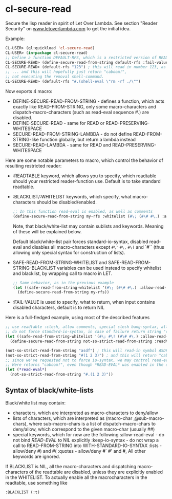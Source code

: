 cl-secure-read
==============

Secure the lisp reader in spirit of Let Over Lambda. See section "Reader Security" on www.letoverlambda.com
to get the initial idea.

Example:

```lisp
CL-USER> (ql:quickload 'cl-secure-read)
CL-USER> (in-package cl-secure-read)
;; Define a function DEFAULT-RFS, which is a restricted version of READ-FROM-STRING
CL-SECURE-READ> (define-secure-read-from-string default-rfs :fail-value "caboom!")
CL-SECURE-READ> (default-rfs "123") ; this will read in number 123, as expected ...
;; ... and this will hopefully just return "caboom!",
;; not executing the removal shell-command.
CL-SECURE-READ> (default-rfs "#.(shell-eval \"rm -rf ./\"")
```

Now exports 4 macro:

  *  DEFINE-SECURE-READ-FROM-STRING - defines a function, which acts exactly like READ-FROM-STRING,
     only some macro-characters and dispatch-macro-characters (such as read-eval sequence #.) are disabled.
  *  DEFINE-SECURE-READ - same for READ or READ-PRESERVING-WHITESPACE
  *  SECURE-READ-FROM-STRING-LAMBDA - do not define READ-FROM-STRING-like function globally, but
     return a lambda instead
  *  SECURE-READ-LAMBDA - same for READ and READ-PRESERVING-WHITESPACE

Here are some notable parameters to macro, which control the behavior of resulting restricted reader:

  *  :READTABLE keyword, which allows you to specify, which readtable should your restricted reader-function use.
     Default is to take standard readtable.
  *  :BLACKLIST/:WHITELIST keywords, which specify, what macro-characters should be disabled/enabled.

     ```lisp
     ;; In this function read-eval is enabled, as well as comments
     (define-secure-read-from-string my-rfs :whitelist (#\; (#\# #\.) :allow-read-eval))
     ```
     Note, that black/white-list may contain sublists and keywords. Meaning of these will be explained below.

     Default black/white-list pair forces standard-io-syntax, disabled read-eval and
     disables all macro-characters except `#\'` `#\,` `#\(` and `#\``
     (thus allowing only special syntax for construction of lists).

  *  SAFE-READ-FROM-STRING-WHITELIST and SAFE-READ-FROM-STRING-BLACKLIST variables can be used instead
     to specify whitelist and blacklist, by wrapping call to macro in LET.

     ```lisp
     ;; Same behavior, as in the previous example
     (let ((safe-read-from-string-whitelist '(#\; (#\# #\.) :allow-read-eval)))
       (define-secure-read-from-string my-rfs))
     ```

  *  :FAIL-VALUE is used to specify, what to return, when input contains disabled characters,
     default is to return NIL

Here is a full-fledged example, using most of the described features

```lisp
;; use readtable :clesh, allow comments, special clesh bang-syntax, allow read-eval,
;; do not force standard-io-syntax, in case of failure return string "caboom!"
(let ((safe-read-from-string-whitelist '(#\; #\! (#\# #\.) :allow-read-eval :keep-io-syntax)))
  (define-secure-read-from-string not-so-strict-read-from-string :readtable :clesh :fail-value "caboom!"))

(not-so-strict-read-from-string "asdf") ; this will read-in symbol ASDF
(not-so-strict-read-from-string "#(1 2 3)") ; and this will return "caboom!"
;; since we've requested not to force io-syntax, we may control read-eval dynamically.
;; Here returns "caboom!", even though *READ-EVAL* was enabled in the definition
(let (*read-eval*)
  (not-so-strict-read-from-string "#.(1 2 3)"))
```

Syntax of black/white-lists
---------------------------

Black/white list may contain:

  * characters, which are interpreted as macro-characters to deny/allow
  * lists of characters, which are interpreted as (macro-char ,@sub-macro-chars), where
    sub-macro-chars is a list of dispatch-macro-chars to deny/allow, which correspond to the given macro-char
    (usually #\#)
  * special keywords, which for now are the following
    :allow-read-eval - do not bind *READ-EVAL* to NIL explicitly
    :keep-io-syntax - do not wrap a call to READ-FROM-STRING into WITH-STANDARD-IO-SYNTAX
    :lists - allow/deny #\) and #\(
    :quotes - allow/deny #\` #\' and #\,
    All other keywords are ignored.
   
If BLACKLIST is NIL, all the macro-characters and dispatching macro-characters of the readtable
are disabled, unless they are explicitly enabled in the WHITELIST.
To actually enable all the macrocharacters in the readtable, use something like
```lisp
:BLACKLIST (:t)
```